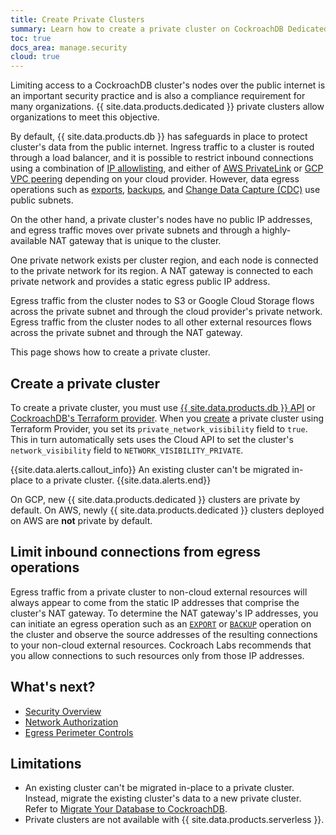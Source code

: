```yaml
---
title: Create Private Clusters
summary: Learn how to create a private cluster on CockroachDB Dedicated. A private cluster's nodes have no public IP addresses.
toc: true
docs_area: manage.security
cloud: true
---
```


Limiting access to a CockroachDB cluster's nodes over the public internet is an important security practice and is also a compliance requirement for many organizations. {{ site.data.products.dedicated }} private clusters allow organizations to meet this objective.

By default, {{ site.data.products.db }} has safeguards in place to protect cluster's data from the public internet. Ingress traffic to a cluster is routed through a load balancer, and it is possible to restrict inbound connections using a combination of [IP allowlisting](/docs/cockroachcloud/network-authorization.html#ip-allowlisting), and either of [AWS PrivateLink](/docs/cockroachcloud/network-authorization.html#aws-privatelink) or [GCP VPC peering](/docs/cockroachcloud/network-authorization.html#vpc-peering) depending on your cloud provider. However, data egress operations such as [exports](/docs/stable/export.html), [backups](/docs/stable/backup.html), and [Change Data Capture (CDC)](/docs/stable/change-data-capture-overview.html) use public subnets.

On the other hand, a private cluster's nodes have no public IP addresses, and egress traffic moves over private subnets and through a highly-available NAT gateway that is unique to the cluster.

One private network exists per cluster region, and each node is connected to the private network for its region. A NAT gateway is connected to each private network and provides a static egress public IP address.

Egress traffic from the cluster nodes to S3 or Google Cloud Storage flows across the private subnet and through the cloud provider's private network. Egress traffic from the cluster nodes to all other external resources flows across the private subnet and through the NAT gateway.

This page shows how to create a private cluster.

## Create a private cluster

To create a private cluster, you must use [{{ site.data.products.db }} API](cloud-api.html) or [CockroachDB's Terraform provider](https://registry.terraform.io/providers/cockroachdb/cockroach/latest/docs/resources/cluster). When you [create](https://cockroachlabs.com/docs/api/cloud/v1/clusters) a private cluster using Terraform Provider, you set its `private_network_visibility` field to `true`. This in turn automatically sets uses the Cloud API to set the cluster's `network_visibility` field to `NETWORK_VISIBILITY_PRIVATE`.

{{site.data.alerts.callout_info}}
An existing cluster can't be migrated in-place to a private cluster.
{{site.data.alerts.end}}

On GCP, new {{ site.data.products.dedicated }} clusters are private by default.
On AWS, newly {{ site.data.products.dedicated }} clusters deployed on AWS are **not** private by default.

## Limit inbound connections from egress operations

Egress traffic from a private cluster to non-cloud external resources will always appear to come from the static IP addresses that comprise the cluster's NAT gateway. To determine the NAT gateway's IP addresses, you can initiate an egress operation such as an [`EXPORT`](/docs/stable/export.html) or [`BACKUP`](/docs/stable/backup.html) operation on the cluster and observe the source addresses of the resulting connections to your non-cloud external resources. Cockroach Labs recommends that you allow connections to such resources only from those IP addresses.

## What's next?

- [Security Overview](security-overview.html)
- [Network Authorization](network-authorization.html)
- [Egress Perimeter Controls](egress-perimeter-controls.html)

## Limitations

- An existing cluster can't be migrated in-place to a private cluster. Instead, migrate the existing cluster's data to a new private cluster. Refer to [Migrate Your Database to CockroachDB](/docs/stable/migration-overview.html).
- Private clusters are not available with {{ site.data.products.serverless }}.
